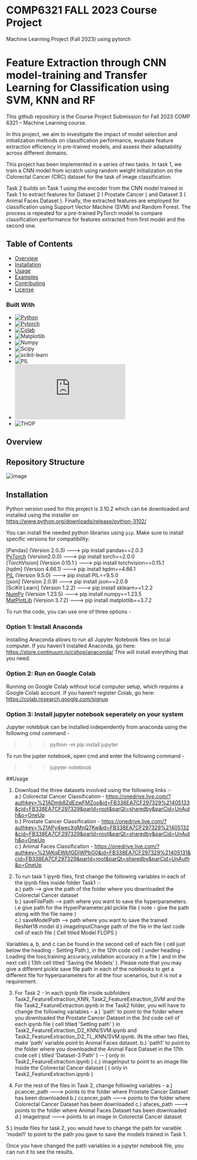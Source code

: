 # COMP6321 FALL 2023 Course Project
Machine Learning Project (Fall 2023) using pytorch
# Feature Extraction through CNN model-training and Transfer Learning for Classification using SVM, KNN and RF

This github repository is the Course Project Submission for Fall 2023 COMP 6321 – Machine Learning course. 

In this project, we aim to investigate the impact of model selection and initialization methods on classification performance, evaluate feature extraction efficiency in pre-trained models, and assess their adaptability across different domains.

This project has been implemented in a series of two tasks. In task 1, we train a CNN model from scratch using random weight initialization on the Colorectal Cancer (CRC) dataset for the task of image classification. 

Task 2 builds on Task 1 using the encoder from the CNN model trained in Task 1 to extract features for Dataset 2 ( Prostate Cancer ) and Dataset 3 ( Animal Faces Dataset ). Finally, the extracted features are employed for classification using Support Vector Machine (SVM) and Random Forest. The process is repeated for a pre-trained PyTorch model to compare classification performance for features extracted from first model and the second one. 

## Table of Contents

- [Overview](#overview)
- [Installation](#installation)
- [Usage](#usage)
- [Examples](#examples)
- [Contributing](#contributing)
- [License](#license)


### Built With
* [![Python][Python]][Python-url]
* [![Pytorch][Pytorch]][Pytorch-url]
* [![Colab][Colab]][Colab-url]
* ![Matplotlib][Matplotlib]
* ![Numpy][Numpy]
* ![Scipy][Scipy]
* ![scikit-learn][scikit-learn]
* ![PIL][PIL]
* ![Pickle][Pickle]
* ![THOP][THOP]

## Overview
## Repository Structure

![image](https://github.com/Vasudev-Sharma-13/COMP6321-GroupE/assets/8848193/91a97c8b-efb7-443c-9f4f-cc6dadf1b50b)


## Installation
Python version used for this project is 3.10.2 which can be downloaded and installed using the installer on https://www.python.org/downloads/release/python-3102/

You can install the needed python libraries using `pip`. Make sure to install specific versions for compatibility:

[Pandas] (Version 2.0.3) ---> pip install pandas==2.0.3<br>
[PyTorch] (Version2.0.0) ---> pip install torch==2.0.0 <br>
[TorchVision] (Version 0.15.1 ) ---> pip install torchvision==0.15.1 <br>
[tqdm] (Version 4.66.1) ---> pip install tqdm==4.66.1 <br>
[PIL] (Version 9.5.0) ---> pip install PIL==9.5.0 <br>
[json] (Version 2.0.9) ---> pip install json==2.0.9 <br>
[SciKit Learn] (Version 1.2.2) ---> pip install sklearn==1.2.2 <br>
[NumPy] (Version 1.23.5) ---> pip install numpy==1.23.5 <br>
[MatPlotLib] (Version 3.7.2) ---> pip install matplotlib==3.7.2 <br>

To run the code, you can use one of three options - 
### Option 1: Install Anaconda
Installing Anaconda allows to run all Jupyter Notebook files on local computer. If you haven't installed Anaconda, go here: https://store.continuum.io/cshop/anaconda/ This will install everything that you need.

### Option 2: Run on Google Colab
Running on Google Colab without local computer setup, which requires a Google Colab account. If you haven't register Colab, go here: https://colab.research.google.com/signup

### Option 3: Install jupyter notebook seperately on your system  
Jupyter notebbok can be installed independently from anaconda using the following cmd command -
>>> python -m pip install jupyter

To run the jupter notebook, open cmd and enter the following command - 
>>> jupyter notebook

##Usage

1. Download the three datasets involved using the following links :- <br>
   a.) Colorectal Cancer Classification - https://onedrive.live.com/?authkey=%21ADmb8ZdEzwFMZoo&id=FB338EA7CF297329%21405133&cid=FB338EA7CF297329&parId=root&parQt=sharedby&parCid=UnAuth&o=OneUp <br>
   b.) Prostate Cancer Classification - https://onedrive.live.com/?authkey=%21APy4wecXgMnQ7Kw&id=FB338EA7CF297329%21405132&cid=FB338EA7CF297329&parId=root&parQt=sharedby&parCid=UnAuth&o=OneUp <br>
   c.) Animal Faces Classification - https://onedrive.live.com/?authkey=%21AKqEWb1GDjWPbG0&id=FB338EA7CF297329%21405131&cid=FB338EA7CF297329&parId=root&parQt=sharedby&parCid=UnAuth&o=OneUp <br>

2. To run task 1 ipynb files, first change the following variables in each of the ipynb files inside folder Task1 :- <br>
   a.) path --> give the path of the folder where you downloaded the Colorectal Cancer dataset <br>
   b.) saveFilePath --> path where you want to save the hyperparameters. i.e give path for the HyperParameter.pkl pickle file ( note - give the path along with the file name ) <br>
   c.) saveModelPath --> path where you want to save the trained ResNet18 model
   d.) imageInputChange path of the file in the last code cell of each file ( Cell titled Model FLOPS )

Variables a, b, and c can be found in the second cell of each file ( cell just below the heading - Setting Path ), in the 12th code cell ( under heading - Loading the loss,training accuracy,validation accuracy in a file ) and in the next cell ( 13th cell titled 'Saving the Models' ). Please note that you may give a different pickle save file path in each of the notebooks to get a different file for hyperparameters for all the four scenarios, but it is not a requirement.

3. For Task 2 - In each ipynb file inside subfolders Task2_FeatureExtraction_KNN, Task2_FeatureExtraction_SVM and the file Task2_FeatureExtraction.ipynb in the Task2 folder, you will have to change the following variables -
   a.) 'path' to point to the folder where you downloaded the Prostate Cancer Dataset in the 3rd code cell of each ipynb file ( cell titled 'Setting path' ) in Task2_FeatureExtraction_D2_KNN/SVM.ipynb and Task2_FeatureExtraction_D2_TL_KNN/SVM.ipynb. IN the other two files, make 'path' variable point to Animal Faces dataset.
   b.) 'path1' to point to the folder where you downloaded the Animal Face Dataset in the 17th code cell ( titled 'Dataset-3 Path' ) -- ( only in Task2_FeatureExtraction.ipynb )
   c.) imageInput to point to an image file inside the Colorectal Cancer dataset ( ( only in Task2_FeatureExtraction.ipynb )

4. For the rest of the files in Task 2, change following variables -
   a.) pcancer_path ---> points to the folder where Prostate Cancer Dataset has been downloaded
   b.) ccancer_path ---> points to the folder where Colorectal Cancer Dataset has been downloaded
   c.) afaces_path ---> points to the folder where Animal Faces Dataset has been downloaded
   d.) imageInput ---> points to an image in Colorectal Cancer dataset

5.) Inside files for task 2, you would have to change the path for varaible 'model1' to point to the path you gave to save the models trained in Task 1. 

Once you have changed the path variables in a jupyter notebook file, you can run it to see the results.

<!-- MARKDOWN LINKS & IMAGES -->
<!-- https://www.markdownguide.org/basic-syntax/#reference-style-links -->
[Python]: https://img.shields.io/badge/Python-3.9-3776AB.svg?style=flat&logo=python&logoColor=white
[Python-url]: https://www.python.org/
[Pytorch]: https://img.shields.io/badge/PyTorch-%23EE4C2C.svg?style=for-the-badge&logo=PyTorch&logoColor=white
[Pytorch-url]: https://pytorch.org/
[Colab]:https://colab.research.google.com/assets/colab-badge.svg
[Colab-url]: https://colab.research.google.com/notebooks/intro.ipynb
[Matplotlib]: https://matplotlib.org/
[Numpy]: https://numpy.org/
[Scipy]: https://img.shields.io/badge/Scipy-%23ffffff.svg?style=for-the-badge&logo=Matplotlib&logoColor=black
[scikit-learn]: https://img.shields.io/badge/scikit-learn-%23ffffff.svg?style=for-the-badge&logo=Matplotlib&logoColor=black
[PIL]: https://img.shields.io/badge/PIL-%23ffffff.svg?style=for-the-badge&logo=Matplotlib&logoColor=black
[Pickle]: https://docs.python.org/3/library/pickle.html
[THOP]: https://img.shields.io/badge/THOP-%23ffffff.svg?style=for-the-badge&logo=Matplotlib&logoColor=black
